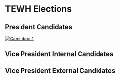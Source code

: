 # TEWH Elections
## President Candidates

[![Candidate 1](https://github.com/TEWH/TEWH-Election-Website/blob/main/Photos/IMG_9049.jpg)](https://youtu.be/WEcx6IOqV84)

## Vice President Internal Candidates


## Vice President External Candidates


